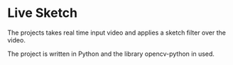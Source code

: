# Live Sketch

The projects takes real time input video and applies a sketch filter over the video.

The project is written in Python and the library opencv-python in used.
